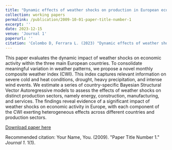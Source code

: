 ```yaml
---
title: "Dynamic effects of weather shocks on production in European economies"
collection: working papers
permalink: /publication/2009-10-01-paper-title-number-1
excerpt: ''
date: 2023-12-15
venue: 'Journal 1'
paperurl: ''
citation: 'Colombo D, Ferrara L. (2023) "Dynamic effects of weather shocks on production in European economies" '
---
```

This paper evaluates the dynamic impact of weather shocks on economic activity within the three main European countries. To consolidate meaningful
variation in weather patterns, we propose a novel monthly composite weather index (CWI). This index captures relevant information on severe cold and
heat conditions, drought, heavy precipitation, and intense wind events. We estimate a series of country-specific Bayesian Structural Vector Autoregressive
models to assess the effects of weather shocks on distinct production sectors, namely energy, construction, manufacturing, and services. The findings reveal
evidence of a significant impact of weather shocks on economic activity in Europe, with each component of the CWI exerting heterogeneous effects across
different countries and production sectors.

[Download paper here]('http://colombodaniele.github.io/files/Dynamic_effects_of_weather_shocks_on_production_in_European_economies15-12-2023.pdf')

Recommended citation: Your Name, You. (2009). "Paper Title Number 1." <i>Journal 1</i>. 1(1).
